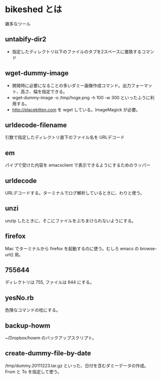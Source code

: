 bikeshed とは
=============
雑多なツール

untabify-dir2
-------

* 指定したディレクトリ以下のファイルのタブを2スペースに置換するコマンド

wget-dummy-image
-------

* 開発時に必要になることの多いダミー画像作成コマンド。出力フォーマット、高さ、幅を指定できる。
* wget-dummy-image -o /tmp/hoge.png -h 100 -w 300 といったふうに利用する。
* http://placekitten.com を wget している。ImageMagick が必要。

urldecode-filename
-------

引数で指定したディレクトリ直下のファイル名を URLデコード

em
-------

パイプで受けた内容を emacsclient で表示できるようにするためのラッパー

urldecode
-------

URLデコードする。ターミナルでログ解析しているときに、わりと使う。

unzi
-------

unzip したときに、そこにファイルをぶちまけられないようにする。

firefox
-------

Mac でターミナルから firefox を起動するのに使う。むしろ emacs の browse-url() 用。

755644
-------

ディレクトリは 755, ファイルは 644 にする。

yesNo.rb
-------

危険なコマンドの枕にする。

backup-howm
--------------

~/Dropbox/howm のバックアップスクリプト。

create-dummy-file-by-date
----------------------------

/tmp/dummy.20111223.tar.gz といった、日付を含むダミーデータの作成。From と To を指定して使う。